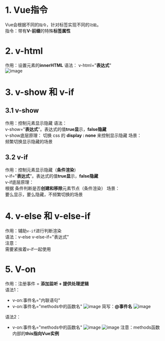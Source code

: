 # 1. Vue指令
Vue会根据不同的`指令`，针对标签实现不同的`功能`。  
指令：带有**V-前缀**的特殊**标签属性**  


# 2. v-html 
作用：设置元素的**innerHTML**
语法：
v-html="**表达式**"  
![image](https://github.com/Happy-jianghui/Frontend-Learning/assets/98568967/ecfe5dbc-faad-462e-806f-19997d617b58)

# 3. v-show 和 v-if
## 3.1 v-show
作用：控制元素显示隐藏
语法：  
v-show="**表达式**"。表达式的值**true显**示，**false隐藏**  
v-show底层原理： 
切换 css 的 **display : none** 来控制显示隐藏
场景：  
频繁切换显示隐藏的场景
## 3.2 v-if
作用：控制元素显示隐藏（**条件渲染**）  
v-if="**表达式**"。表达式的值**true显**示，**false隐藏**  
v-if底层原理：  
根据 条件判断是否**创建和移除**元素节点（条件渲染）
场景：  
要么显示，要么隐藏，不频繁切换的场景


# 4. v-else 和 v-else-if
作用：辅助`v-if`进行判断渲染  
语法：v-else v-else-if="表达式"  
注意：  
需要紧挨着v-if一起使用


# 5. V-on
作用：注册事件 = **添加监听 + 提供处理逻辑**  
语法1：
 - v-on:事件名="内联语句"
 - v-on:事件名="methods中的函数名"
![image](https://github.com/Happy-jianghui/Frontend-Learning/assets/98568967/73e9f3e1-6f88-4d18-8d23-dbbf3b340352)
简写：**@事件名**
![image](https://github.com/Happy-jianghui/Frontend-Learning/assets/98568967/c74f2447-eba2-4f28-a12b-107154db8038)

语法2：
 - v-on:事件名="methods中的函数名"
![image](https://github.com/Happy-jianghui/Frontend-Learning/assets/98568967/00e6272d-87da-469e-8b22-dc98ea96d162)
![image](https://github.com/Happy-jianghui/Frontend-Learning/assets/98568967/dc3f6405-0e2a-45ff-a580-a283e6d00456)
注意：methods函数内部的**this指向Vue实例**














